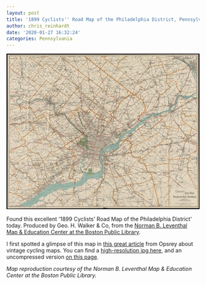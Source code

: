 ```yaml
---
layout: post
title: '1899 Cyclists'' Road Map of the Philadelphia District, Pennsylvania'
author: chris_reinhardt
date: '2020-01-27 16:32:24'
categories: Pennsylvania
---
```

[![1899 Cyclists Road Map of the Philadelphia District](/assets/img/uploads/1899-cyclists-road-map-of-the-philadelphia-district-pa-small.jpg "1899 Cyclists' Road Map of the Philadelphia District, PA")](1899-cyclists-road-map-of-the-philadelphia-district-pa.jpg)

Found this excellent '1899 Cyclists' Road Map of the Philadelphia District' today. Produced by Geo. H. Walker & Co, from the [Norman B. Leventhal Map & Education Center at the Boston Public Library](https://collections.leventhalmap.org/search/commonwealth:4m90fd265).

<!--more-->

I first spotted a glimpse of this map in [this great article](https://www.osprey.com/stories/vintage-cycling-maps/) from Opsrey about vintage cycling maps.  You can find a [high-resolution jpg here](), and an uncompressed version [on this page](https://collections.leventhalmap.org/search/commonwealth:4m90fd265https://collections.leventhalmap.org/search/commonwealth:4m90fd265). 

*Map reproduction courtesy of the Norman B. Leventhal Map & Education Center at the Boston Public Library.*
